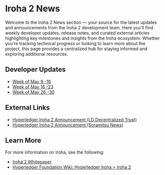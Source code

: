 # Iroha 2 News

Welcome to the Iroha 2 News section — your source for the latest updates and announcements from the Iroha 2 development team. Here you'll find weekly developer updates, release notes, and curated external articles highlighting key milestones and insights from the Iroha ecosystem. Whether you're tracking technical progress or looking to learn more about the project, this page provides a centralized hub for staying informed and exploring additional resources.


## Developer Updates

- [Week of May 9 -16](/news/dev-updates/may-9-16.md)
- [Week of May 16 -23](/news/dev-updates/may-16-23.md)
- [Week of May 26 -30](/news/dev-updates/may-26-30.md)

## External Links

- [Hyperledger Iroha 2 Announcement (LD Decentralized
  Trust)](https://www.lfdecentralizedtrust.org/blog/announcing-hyperledger-iroha-2)
- [Hyperledger Iroha 2 Announcement (Soramitsu News)](https://soramitsu.co.jp/hyperledger-iroha2)

## Learn More
For more information on Iroha, see the following:
- [Iroha 2 Whitepaper](https://github.com/hyperledger-iroha/iroha/tree/main/docs/source/iroha_2_whitepaper.md)
- [Hyperledger Foundation Wiki: Hyperledger Iroha > Iroha 2](https://wiki.hyperledger.org/display/iroha/Iroha+2)
